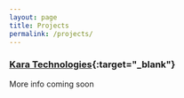 ```yaml
---
layout: page
title: Projects
permalink: /projects/
---
```


### [Kara Technologies](https://kara.tech){:target="_blank"}

More info coming soon

<!-- ![Karta Technologies Banner]({{site.baseurl}}/assets/images/kara/Kara_Technologies_YT_banner.jpg) -->

<!-- ![Chungking Express Screencap 2]({{site.baseurl}}/assets/images/sample_portfolio/2.jpg)
![Chungking Express Screencap 3]({{site.baseurl}}/assets/images/sample_portfolio/3.jpg)
![Chungking Express Screencap 4]({{site.baseurl}}/assets/images/sample_portfolio/4.jpg)
![Chungking Express Screencap 5]({{site.baseurl}}/assets/images/sample_portfolio/5.jpg) -->
